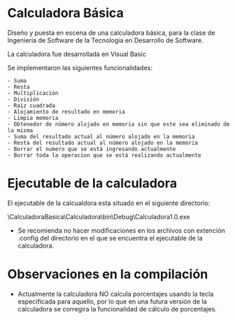 # Calculadora Básica

Diseño y puesta en escena de una calculadora básica, para la clase de Ingenieria de Software de la Tecnologia en Desarrollo de Software.

La calculadora fue desarrollada en Visual Basic

Se implementaron las siguientes funcionalidades:

	- Suma
	- Resta
	- Multiplicación
	- División
	- Raiz cuadrada
	- Alojamiento de resultado en memoria
	- Limpia memoria
	- Obtenedor de número alojado en memoria sin que este sea eliminado de la misma
	- Suma del resultado actual al número alojado en la memoria
	- Resta del resultado actual al número alojado en la memoria
	- Borrar el numero que se está ingresando actualmente
	- Borrar toda la operacion que se está realizando actualmente
	
# Ejecutable de la calculadora

El ejecutable de la calcualdora esta situado en el siguiente directorio:

\CalculadoraBasica\Calculadora\bin\Debug\Calculadora1.0.exe

- Se recomienda no hacer modificaciones en los archivos con extención .config del directorio en el que se encuentra el ejecutable de la calculadora.


# Observaciones en la compilación

- Actualmente la calculadora NO calcula porcentajes usando la tecla especificada para aquello, por lo que en una futura versión de la calculadora se corregira la funcionalidad de cálculo de porcentajes.
